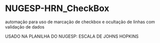 # NUGESP-HRN_CheckBox
automação para uso de marcação de checkbox e ocultação de linhas com validação de dados


USADO NA PLANILHA DO NUGESP: ESCALA DE JOHNS HOPKINS
